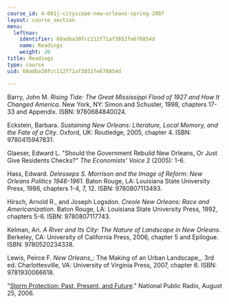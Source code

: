```yaml
---
course_id: 4-001j-cityscope-new-orleans-spring-2007
layout: course_section
menu:
  leftnav:
    identifier: 60adba30fcc112f71af3852fe678854d
    name: Readings
    weight: 20
title: Readings
type: course
uid: 60adba30fcc112f71af3852fe678854d

---
```


Barry, John M. _Rising Tide: The Great Mississippi Flood of 1927 and How It Changed America_. New York, NY: Simon and Schuster, 1998, chapters 17-33 and Appendix. ISBN: 9780684840024.

Eckstein, Barbara. _Sustaining New Orleans: Literature, Local Memory, and the Fate of a City_. Oxford, UK: Routledge, 2005, chapter 4. ISBN: 9780415947831.

Glaeser, Edward L. "Should the Government Rebuild New Orleans, Or Just Give Residents Checks?" _The Economists' Voice_ 2 (2005): 1-6.

Hass, Edward. _Delesseps S. Morrison and the Image of Reform: New Orleans Politics 1946-1961_. Baton Rouge, LA: Louisiana State University Press, 1986, chapters 1-4, 7, 12. ISBN: 9780807113493.

Hirsch, Arnold R., and Joseph Logsdon. _Creole New Orleans: Race and Americanization_. Baton Rouge, LA: Louisiana State University Press, 1992, chapters 5-6. ISBN: 9780807117743.

Kelman, Ari. _A River and Its City: The Nature of Landscape in New Orleans_. Berkeley, CA: University of California Press, 2006, chapter 5 and Epilogue. ISBN: 9780520234338.

Lewis, Peirce F. _New Orleans__: The Making of an Urban Landscape_. 3rd ed. Charlottesville, VA: University of Virginia Press, 2007, chapter 6. ISBN: 9781930066618.

"[Storm Protection: Past, Present, and Future](http://www.loe.org/shows/segments.html?programID=06-P13-00022&segmentID=4)." National Public Radio, August 25, 2006.